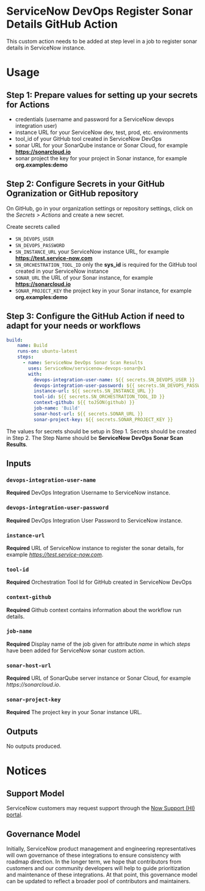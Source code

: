 # ServiceNow DevOps Register Sonar Details GitHub Action

This custom action needs to be added at step level in a job to register sonar details in ServiceNow instance.

# Usage
## Step 1: Prepare values for setting up your secrets for Actions
- credentials (username and password for a ServiceNow devops integration user)
- instance URL for your ServiceNow dev, test, prod, etc. environments
- tool_id of your GitHub tool created in ServiceNow DevOps
- sonar URL for your SonarQube instance or Sonar Cloud, for example **https://sonarcloud.io**
- sonar project the key for your project in Sonar instance, for example **org.examples:demo**

## Step 2: Configure Secrets in your GitHub Ogranization or GitHub repository
On GitHub, go in your organization settings or repository settings, click on the _Secrets > Actions_ and create a new secret.

Create secrets called 
- `SN_DEVOPS_USER`
- `SN_DEVOPS_PASSWORD`
- `SN_INSTANCE_URL` your ServiceNow instance URL, for example **https://test.service-now.com**
- `SN_ORCHESTRATION_TOOL_ID` only the **sys_id** is required for the GitHub tool created in your ServiceNow instance
- `SONAR_URL` the URL of your Sonar instance, for example **https://sonarcloud.io**
- `SONAR_PROJECT_KEY` the project key in your Sonar instance, for example **org.examples:demo**

## Step 3: Configure the GitHub Action if need to adapt for your needs or workflows
```yaml
build:
    name: Build
    runs-on: ubuntu-latest
    steps:
      - name: ServiceNow DevOps Sonar Scan Results
        uses: ServiceNow/servicenow-devops-sonar@v1
        with:
          devops-integration-user-name: ${{ secrets.SN_DEVOPS_USER }}
          devops-integration-user-password: ${{ secrets.SN_DEVOPS_PASSWORD }}
          instance-url: ${{ secrets.SN_INSTANCE_URL }}
          tool-id: ${{ secrets.SN_ORCHESTRATION_TOOL_ID }}
          context-github: ${{ toJSON(github) }}
          job-name: 'Build'
          sonar-host-url: ${{ secrets.SONAR_URL }}
          sonar-project-key: ${{ secrets.SONAR_PROJECT_KEY }}
```
The values for secrets should be setup in Step 1. Secrets should be created in Step 2. The Step Name should be **ServiceNow DevOps Sonar Scan Results**.

## Inputs

### `devops-integration-user-name`

**Required**  DevOps Integration Username to ServiceNow instance. 

### `devops-integration-user-password`

**Required**  DevOps Integration User Password to ServiceNow instance. 

### `instance-url`

**Required**  URL of ServiceNow instance to register the sonar details, for example _https://test.service-now.com_.

### `tool-id`

**Required**  Orchestration Tool Id for GitHub created in ServiceNow DevOps

### `context-github`

**Required**  Github context contains information about the workflow run details.

### `job-name`

**Required**  Display name of the job given for attribute _name_ in which _steps_ have been added for ServiceNow sonar custom action.

### `sonar-host-url`

**Required**  URL of SonarQube server instance or Sonar Cloud, for example _https://sonarcloud.io_.

### `sonar-project-key`

**Required**  The project key in your Sonar instance URL.

## Outputs
No outputs produced.

# Notices

## Support Model

ServiceNow customers may request support through the [Now Support (HI) portal](https://support.servicenow.com/nav_to.do?uri=%2Fnow_support_home.do).

## Governance Model

Initially, ServiceNow product management and engineering representatives will own governance of these integrations to ensure consistency with roadmap direction. In the longer term, we hope that contributors from customers and our community developers will help to guide prioritization and maintenance of these integrations. At that point, this governance model can be updated to reflect a broader pool of contributors and maintainers. 
